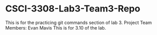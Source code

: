 # CSCI-3308-Lab3-Team3-Repo
This is for the practicing git commands section of lab 3.
Project Team Members: 
Evan Mavis
This is for 3.10 of the lab.
